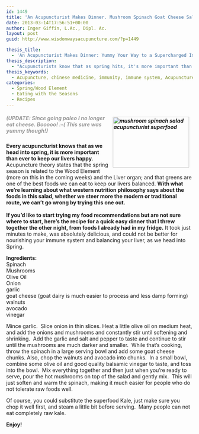 ```yaml
---
id: 1449
title: 'An Acupuncturist Makes Dinner. Mushroom Spinach Goat Cheese Salad: Yummy your way to SuperImmunity!'
date: 2013-03-14T17:56:51+00:00
author: Inger Giffin, L.Ac., Dipl. Ac.
layout: post
guid: http://www.wisdomwaysacupuncture.com/?p=1449

thesis_title:
  - 'An Acupuncturist Makes Dinner: Yummy Your Way to a Supercharged Immune System with this Mushroom Spinach Salad.'
thesis_description:
  - "Acupuncturists know that as spring hits, it's more important than ever to keep our livers happy.  This recipe is filled with liver balancing greens! "
thesis_keywords:
  - Acupuncture, chinese medicine, immunity, immune system, Acupuncture Fort Collins, Fort Collins Acupuncture, eating for immunity
categories:
  - Spring/Wood Element
  - Eating with the Seasons
  - Recipes
---
```

##### <img src="http://ih.constantcontact.com/fs124/1102844965003/img/146.jpg" alt="mushroom spinach salad acupuncturist superfood" width="206" height="137" align="right" border="0" hspace="10" vspace="5" />**<span style="color: #999999;">(UPDATE: Since going paleo I no longer eat cheese. Booooo! :-( This sure was yummy though!)</span>** 

<div>
  <strong>Every acupuncturist knows that as we head into spring, it is more important than ever to keep our livers happy</strong>.  Acupuncture theory states that the spring season is related to the Wood Element (more on this in the coming weeks) and the Liver organ; and that greens are one of the best foods we can eat to keep our livers balanced. <strong>With what we&#8217;re learning about what western nutrition philosophy says about the foods in this salad, whether we steer more the modern or traditional route, we can&#8217;t go wrong by trying this one out.</strong>
</div>

<div>
  <strong> </strong>
</div>

<div>
  <strong>If you&#8217;d like to start trying my food recommendations but are not sure where to start, here&#8217;s the recipe for a quick easy dinner that I threw together the other night, from foods I already had in my fridge.</strong> It took just minutes to make, was absolutely delicious, and could not be better for nourishing your immune system and balancing your liver, as we head into Spring.
</div>

<p style="text-align: left;">
  <strong>Ingredients:</strong><br /> Spinach<br /> Mushrooms<br /> Olive Oil<br /> Onion<br /> garlic<br /> goat cheese (goat dairy is much easier to process and less damp forming)<br /> walnuts<br /> avocado<br /> vinegar
</p>

Mince garlic.  Slice onion in thin slices. Heat a little olive oil on medium heat, and add the onions and mushrooms and constantly stir until softening and shrinking.  Add the garlic and salt and pepper to taste and continue to stir until the mushrooms are much darker and smaller.  While that&#8217;s cooking, throw the spinach in a large serving bowl and add some goat cheese chunks. Also, chop the walnuts and avocado into chunks.  In a small bowl, combine some olive oil and good quality balsamic vinegar to taste, and toss into the bowl.  Mix everything together and then just when you&#8217;re ready to serve, pour the hot mushrooms on top of the salad and gently mix.  This will just soften and warm the spinach, making it much easier for people who do not tolerate raw foods well.

Of course, you could substitute the superfood Kale, just make sure you chop it well first, and steam a little bit before serving.  Many people can not eat completely raw kale.

**Enjoy!**